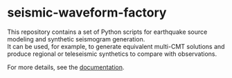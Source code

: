 # seismic-waveform-factory

This repository contains a set of Python scripts for earthquake source modeling and synthetic seismogram generation.  
It can be used, for example, to generate equivalent multi-CMT solutions and produce regional or teleseismic synthetics to compare with observations.

For more details, see the [documentation](https://seismic-waveform-factory.readthedocs.io).


